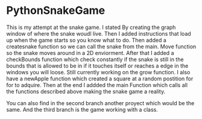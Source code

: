 # PythonSnakeGame

This is my attempt at the snake game. I stated By creating the graph window of where the snake woudl live. Then I added instructions that load up when the game starts so you know what to do. 
Then added a createsnake function so we can call the snake from the main. Move function so the snake moves around in a 2D enviorment. After that
I added a checkBounds function which check constantly if the snake is still in the bounds that is allowed to be in if it touches itself or
reaches a edge in the windows you will loose. Still currently working on the grow function. I also have a newApple function which created a square at a random postition for for to adquire. 
Then at the end I addded the main Function which calls all the functions described above making the snake game a reality.

You can also find in the second branch another proyect which would be the same. And the third branch is the game working with a class.
